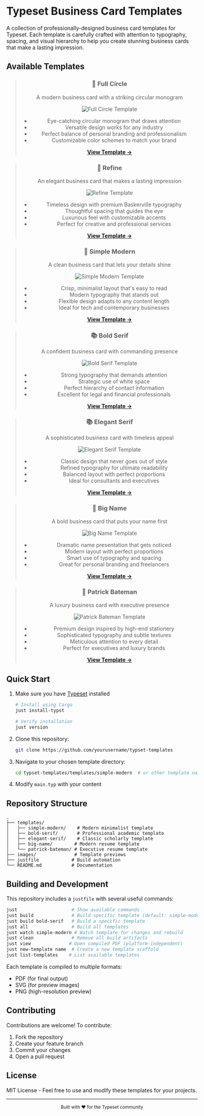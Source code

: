 # Typeset Business Card Templates

A collection of professionally-designed business card templates for Typeset. Each template is carefully crafted with attention to typography, spacing, and visual hierarchy to help you create stunning business cards that make a lasting impression.

## Available Templates

<div align="center">

> ### 🔵 Full Circle
>
> A modern business card with a striking circular monogram
>
> ![Full Circle Template](images/full-circle.svg)
>
> - Eye-catching circular monogram that draws attention
> - Versatile design works for any industry
> - Perfect balance of personal branding and professionalism
> - Customizable color schemes to match your brand
>
> **[View Template →](full-circle/)**

> ### 🎨 Refine
> 
> An elegant business card that makes a lasting impression
> 
> ![Refine Template](images/refine.svg)
> 
> - Timeless design with premium Baskerville typography
> - Thoughtful spacing that guides the eye
> - Luxurious feel with customizable accents
> - Perfect for creative and professional services
>
> **[View Template →](refine/)**

> ### 📄 Simple Modern
> 
> A clean business card that lets your details shine
> 
> ![Simple Modern Template](images/simple-modern.svg)
> 
> - Crisp, minimalist layout that's easy to read
> - Modern typography that stands out
> - Flexible design adapts to any content length
> - Ideal for tech and contemporary businesses
>
> **[View Template →](simple-modern/)**

> ### 📚 Bold Serif
> 
> A confident business card with commanding presence
> 
> ![Bold Serif Template](images/bold-serif.svg)
> 
> - Strong typography that demands attention
> - Strategic use of white space
> - Perfect hierarchy of contact information
> - Excellent for legal and financial professionals
>
> **[View Template →](bold-serif/)**

> ### 📚 Elegant Serif
> 
> A sophisticated business card with timeless appeal
> 
> ![Elegant Serif Template](images/elegant-serif.svg)
> 
> - Classic design that never goes out of style
> - Refined typography for ultimate readability
> - Balanced layout with perfect proportions
> - Ideal for consultants and executives
>
> **[View Template →](elegant-serif/)**

> ### 👤 Big Name
> 
> A bold business card that puts your name first
> 
> ![Big Name Template](images/big-name.svg)
> 
> - Dramatic name presentation that gets noticed
> - Modern layout with perfect proportions
> - Smart use of typography and spacing
> - Great for personal branding and freelancers
>
> **[View Template →](big-name/)**

> ### 💼 Patrick Bateman
> 
> A luxury business card with executive presence
> 
> ![Patrick Bateman Template](images/patrick-bateman.svg)
> 
> - Premium design inspired by high-end stationery
> - Sophisticated typography and subtle textures
> - Meticulous attention to every detail
> - Perfect for executives and luxury brands
>
> **[View Template →](patrick-bateman/)**

</div>

## Quick Start

1. Make sure you have [Typeset](https://typst.app/) installed
   ```bash
   # Install using Cargo
   just install-typst
   
   # Verify installation
   just version
   ```
2. Clone this repository:
   ```bash
   git clone https://github.com/yourusername/typset-templates
   ```
3. Navigate to your chosen template directory:
   ```bash
   cd typset-templates/templates/simple-modern  # or other template name
   ```
4. Modify `main.typ` with your content

## Repository Structure
```
.
├── templates/
│   ├── simple-modern/    # Modern minimalist template
│   ├── bold-serif/       # Professional academic template
│   ├── elegant-serif/    # Classic scholarly template
│   ├── big-name/        # Modern resume template
│   └── patrick-bateman/ # Executive resume template
├── images/              # Template previews
├── justfile            # Build automation
└── README.md           # Documentation
```

## Building and Development

This repository includes a `justfile` with several useful commands:

```bash
just                    # Show available commands
just build              # Build specific template (default: simple-modern)
just build bold-serif   # Build a specific template
just all                # Build all templates
just watch simple-modern # Watch template for changes and rebuild
just clean              # Remove all build artifacts
just view              # Open compiled PDF (platform-independent)
just new-template name  # Create a new template scaffold
just list-templates    # List available templates
```

Each template is compiled to multiple formats:
- PDF (for final output)
- SVG (for preview images)
- PNG (high-resolution preview)

## Contributing

Contributions are welcome! To contribute:

1. Fork the repository
2. Create your feature branch
3. Commit your changes
4. Open a pull request

## License

MIT License - Feel free to use and modify these templates for your projects.

---

<div align="center">
<sub>Built with ❤️ for the Typeset community</sub>
</div>
